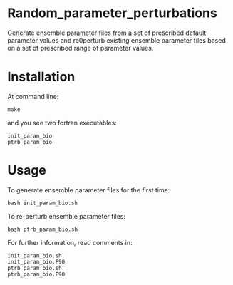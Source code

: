 # Random_parameter_perturbations

Generate ensemble parameter files from a set of prescribed default parameter values and re0perturb existing ensemble parameter files based on a set of prescribed range of parameter values.

# Installation

At command line:

```
make
```

and you see two fortran executables:

```
init_param_bio
ptrb_param_bio
```

# Usage

To generate ensemble parameter files for the first time:

```
bash init_param_bio.sh
```

To re-perturb ensemble parameter files:

```
bash ptrb_param_bio.sh
```

For further information, read comments in:

```
init_param_bio.sh
init_param_bio.F90
ptrb_param_bio.sh
ptrb_param_bio.F90
```
